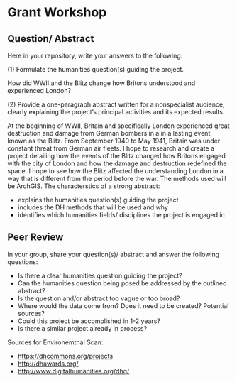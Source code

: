 # Grant Workshop


## Question/ Abstract

Here in your repository, write your answers to the following: 

(1) Formulate the humanities question(s) guiding the project. 

How did WWII and the Blitz change how Britons understood and experienced London?

(2) Provide a one-paragraph abstract written for a nonspecialist audience, clearly explaining the project’s principal activities and its expected results.

  At the beginning of WWII, Britain and specifically London experienced great destruction and damage from German bombers in a 
in a lasting event known as the Blitz. From September 1940 to May 1941, Britain was under constant threat from German air fleets. I hope to research and create a project detailing how the events of the Blitz changed how Britons engaged with the city of London and how the damage and destruction redefined the space. I hope to see how the Blitz affected the understanding London in a way that is different from the period before the war. The methods used will be ArchGIS. 
The characterstics of a strong abstract:

- explains the humanities question(s) guiding the project
- includes the DH methods that will be used and why
- identifies which humanities fields/ disciplines the project is engaged in 







## Peer Review


In your group, share your question(s)/ abstract and answer the following questions:

- Is there a clear humanities question guiding the project? 
- Can the humanities question being posed be addressed by the outlined abstract?
- Is the question and/or abstract too vague or too broad?
- Where would the data come from? Does it need to be created? Potential sources?
- Could this project be accomplished in 1-2 years?
- Is there a similar project already in process?

Sources for Environemtnal Scan:

- https://dhcommons.org/projects
- http://dhawards.org/
- http://www.digitalhumanities.org/dhq/
 
